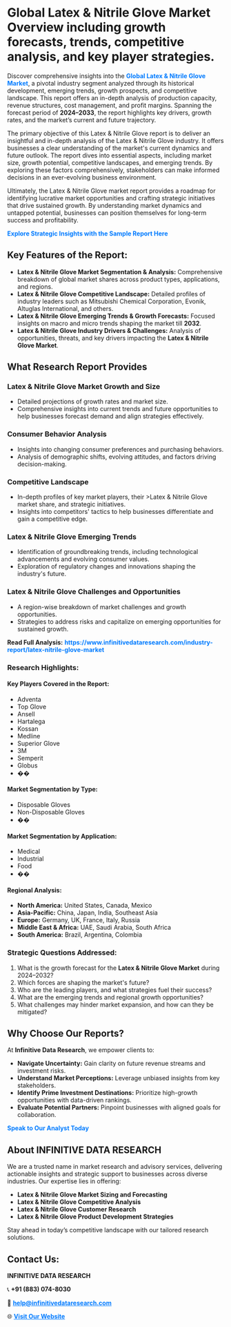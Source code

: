 <h1>Global Latex & Nitrile Glove Market Overview including growth forecasts, trends, competitive analysis, and key player strategies.</h1>
<p>
Discover comprehensive insights into the 
<a href="https://www.infinitivedataresearch.com/industry-report/latex-nitrile-glove-market" rel="dofollow" style="color: #007BFF; text-decoration: none;"><strong>Global Latex & Nitrile Glove Market</strong></a>, a pivotal industry segment analyzed through its historical development, emerging trends, growth prospects, and competitive landscape. This report offers an in-depth analysis of production capacity, revenue structures, cost management, and profit margins. Spanning the forecast period of <strong>2024–2033</strong>, the report highlights key drivers, growth rates, and the market’s current and future trajectory.
</p>
<p>
The primary objective of this Latex & Nitrile Glove report is to deliver an insightful and in-depth analysis of the Latex & Nitrile Glove industry. It offers businesses a clear understanding of the market's current dynamics and future outlook. The report dives into essential aspects, including market size, growth potential, competitive landscapes, and emerging trends. By exploring these factors comprehensively, stakeholders can make informed decisions in an ever-evolving business environment.
</p>
<p>
Ultimately, the Latex & Nitrile Glove market report provides a roadmap for identifying lucrative market opportunities and crafting strategic initiatives that drive sustained growth. By understanding market dynamics and untapped potential, businesses can position themselves for long-term success and profitability.
</p>
<p>
<a href="https://www.infinitivedataresearch.com/request-sample/reportId=109848" style="color: #007BFF; text-decoration: none;"><strong>Explore Strategic Insights with the Sample Report Here</strong></a>
</p>

<h2>Key Features of the Report:</h2>
<ul>
<li><strong>Latex & Nitrile Glove Market Segmentation & Analysis:</strong> Comprehensive breakdown of global market shares across product types, applications, and regions.</li>
<li><strong>Latex & Nitrile Glove Competitive Landscape:</strong> Detailed profiles of industry leaders such as Mitsubishi Chemical Corporation, Evonik, Altuglas International, and others.</li>
<li><strong>Latex & Nitrile Glove Emerging Trends & Growth Forecasts:</strong> Focused insights on macro and micro trends shaping the market till <strong>2032</strong>.</li>
<li><strong>Latex & Nitrile Glove Industry Drivers & Challenges:</strong> Analysis of opportunities, threats, and key drivers impacting the <strong>Latex & Nitrile Glove Market</strong>.</li>
</ul>

<h2>What Research Report Provides</h2>
<h3>Latex & Nitrile Glove Market Growth and Size</h3>
<ul>
<li>Detailed projections of growth rates and market size.</li>
<li>Comprehensive insights into current trends and future opportunities to help businesses forecast demand and align strategies effectively.</li>
</ul>

<h3>Consumer Behavior Analysis</h3>
<ul>
<li>Insights into changing consumer preferences and purchasing behaviors.</li>
<li>Analysis of demographic shifts, evolving attitudes, and factors driving decision-making.</li>
</ul>

<h3>Competitive Landscape</h3>
<ul>
<li>In-depth profiles of key market players, their >Latex & Nitrile Glove market share, and strategic initiatives.</li>
<li>Insights into competitors' tactics to help businesses differentiate and gain a competitive edge.</li>
</ul>

<h3>Latex & Nitrile Glove Emerging Trends</h3>
<ul>
<li>Identification of groundbreaking trends, including technological advancements and evolving consumer values.</li>
<li>Exploration of regulatory changes and innovations shaping the industry's future.</li>
</ul>

<h3>Latex & Nitrile Glove Challenges and Opportunities</h3>
<ul>
<li>A region-wise breakdown of market challenges and growth opportunities.</li>
<li>Strategies to address risks and capitalize on emerging opportunities for sustained growth.</li>
</ul>
<p><strong>Read Full Analysis:</strong> <a href="https://www.infinitivedataresearch.com/industry-report/latex-nitrile-glove-market" rel="dofollow" style="color: #007BFF; text-decoration: none;"><strong>https://www.infinitivedataresearch.com/industry-report/latex-nitrile-glove-market</strong></a></p>
<h3>Research Highlights:</h3>
<h4>Key Players Covered in the Report:</h4>
<ul><li>Adventa</li><li>Top Glove</li><li>Ansell</li><li>Hartalega</li><li>Kossan</li><li>Medline</li><li>Superior Glove</li><li>3M</li><li>Semperit</li><li>Globus</li><li>��</li></ul>
<h4>Market Segmentation by Type:</h4>
<ul><li>Disposable Gloves</li><li>Non-Disposable Gloves</li><li>��</li></ul>
<h4>Market Segmentation by Application:</h4>
<ul><li>Medical</li><li>Industrial</li><li>Food</li><li>��</li></ul>

<h4>Regional Analysis:</h4>
<ul>
<li><strong>North America:</strong> United States, Canada, Mexico</li>
<li><strong>Asia-Pacific:</strong> China, Japan, India, Southeast Asia</li>
<li><strong>Europe:</strong> Germany, UK, France, Italy, Russia</li>
<li><strong>Middle East & Africa:</strong> UAE, Saudi Arabia, South Africa</li>
<li><strong>South America:</strong> Brazil, Argentina, Colombia</li>
</ul>

<h3>Strategic Questions Addressed:</h3>
<ol>
<li>What is the growth forecast for the <strong>Latex & Nitrile Glove Market</strong> during 2024–2032?</li>
<li>Which forces are shaping the market's future?</li>
<li>Who are the leading players, and what strategies fuel their success?</li>
<li>What are the emerging trends and regional growth opportunities?</li>
<li>What challenges may hinder market expansion, and how can they be mitigated?</li>
</ol>

<h2>Why Choose Our Reports?</h2>
<p>At <strong>Infinitive Data Research</strong>, we empower clients to:</p>
<ul>
<li><strong>Navigate Uncertainty:</strong> Gain clarity on future revenue streams and investment risks.</li>
<li><strong>Understand Market Perceptions:</strong> Leverage unbiased insights from key stakeholders.</li>
<li><strong>Identify Prime Investment Destinations:</strong> Prioritize high-growth opportunities with data-driven rankings.</li>
<li><strong>Evaluate Potential Partners:</strong> Pinpoint businesses with aligned goals for collaboration.</li>
</ul>
<p><a href="https://www.infinitivedataresearch.com/industry-report/latex-nitrile-glove-market" rel="dofollow" style="color: #007BFF; text-decoration: none;"><strong>Speak to Our Analyst Today</strong></a></p>

<h2>About INFINITIVE DATA RESEARCH</h2>
<p>We are a trusted name in market research and advisory services, delivering actionable insights and strategic support to businesses across diverse industries. Our expertise lies in offering:</p>
<ul>
<li><strong>Latex & Nitrile Glove Market Sizing and Forecasting</strong></li>
<li><strong>Latex & Nitrile Glove Competitive Analysis</strong></li>
<li><strong>Latex & Nitrile Glove Customer Research</strong></li>
<li><strong>Latex & Nitrile Glove Product Development Strategies</strong></li>
</ul>
<p>Stay ahead in today’s competitive landscape with our tailored research solutions.</p>

<h2>Contact Us:</h2>
<p><strong>INFINITIVE DATA RESEARCH</strong></p>
<p>📞 <strong>+91 (883) 074-8030</strong></p>
<p>📧 <strong><a href="mailto:help@infinitivedataresearch.com" style="color: #007BFF;">help@infinitivedataresearch.com</a></strong></p>
<p>🌐 <strong><a href="https://www.infinitivedataresearch.com" rel="dofollow" style="color: #007BFF;">Visit Our Website</a></strong></p>